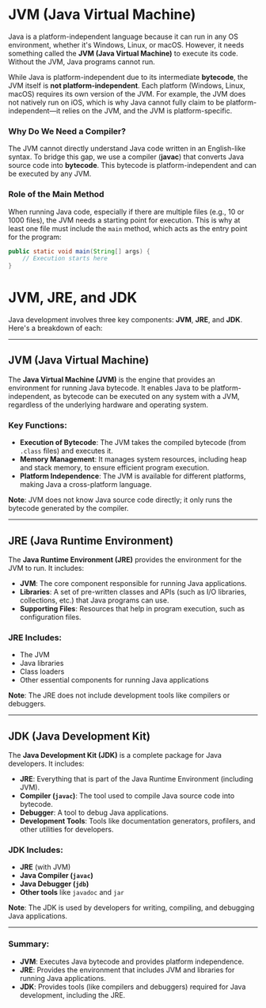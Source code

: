 # **JVM (Java Virtual Machine)**

Java is a platform-independent language because it can run in any OS environment, whether it's Windows, Linux, or macOS. However, it needs something called the **JVM (Java Virtual Machine)** to execute its code. Without the JVM, Java programs cannot run.

While Java is platform-independent due to its intermediate **bytecode**, the JVM itself is **not platform-independent**. Each platform (Windows, Linux, macOS) requires its own version of the JVM. For example, the JVM does not natively run on iOS, which is why Java cannot fully claim to be platform-independent—it relies on the JVM, and the JVM is platform-specific.

### Why Do We Need a Compiler?

The JVM cannot directly understand Java code written in an English-like syntax. To bridge this gap, we use a compiler (**javac**) that converts Java source code into **bytecode**. This bytecode is platform-independent and can be executed by any JVM.

### Role of the Main Method

When running Java code, especially if there are multiple files (e.g., 10 or 1000 files), the JVM needs a starting point for execution. This is why at least one file must include the `main` method, which acts as the entry point for the program:

```java
public static void main(String[] args) {
    // Execution starts here
}
```

# **JVM, JRE, and JDK**

Java development involves three key components: **JVM**, **JRE**, and **JDK**. Here's a breakdown of each:

---

## **JVM (Java Virtual Machine)**

The **Java Virtual Machine (JVM)** is the engine that provides an environment for running Java bytecode. It enables Java to be platform-independent, as bytecode can be executed on any system with a JVM, regardless of the underlying hardware and operating system.

### Key Functions:

- **Execution of Bytecode**: The JVM takes the compiled bytecode (from `.class` files) and executes it.
- **Memory Management**: It manages system resources, including heap and stack memory, to ensure efficient program execution.
- **Platform Independence**: The JVM is available for different platforms, making Java a cross-platform language.

**Note**: JVM does not know Java source code directly; it only runs the bytecode generated by the compiler.

---

## **JRE (Java Runtime Environment)**

The **Java Runtime Environment (JRE)** provides the environment for the JVM to run. It includes:

- **JVM**: The core component responsible for running Java applications.
- **Libraries**: A set of pre-written classes and APIs (such as I/O libraries, collections, etc.) that Java programs can use.
- **Supporting Files**: Resources that help in program execution, such as configuration files.

### JRE Includes:

- The JVM
- Java libraries
- Class loaders
- Other essential components for running Java applications

**Note**: The JRE does not include development tools like compilers or debuggers.

---

## **JDK (Java Development Kit)**

The **Java Development Kit (JDK)** is a complete package for Java developers. It includes:

- **JRE**: Everything that is part of the Java Runtime Environment (including JVM).
- **Compiler (`javac`)**: The tool used to compile Java source code into bytecode.
- **Debugger**: A tool to debug Java applications.
- **Development Tools**: Tools like documentation generators, profilers, and other utilities for developers.

### JDK Includes:

- **JRE** (with JVM)
- **Java Compiler (`javac`)**
- **Java Debugger (`jdb`)**
- **Other tools** like `javadoc` and `jar`

**Note**: The JDK is used by developers for writing, compiling, and debugging Java applications.

---

### Summary:

- **JVM**: Executes Java bytecode and provides platform independence.
- **JRE**: Provides the environment that includes JVM and libraries for running Java applications.
- **JDK**: Provides tools (like compilers and debuggers) required for Java development, including the JRE.
